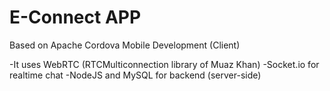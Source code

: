 # E-Connect APP
Based on Apache Cordova Mobile Development (Client)

-It uses WebRTC (RTCMulticonnection library of Muaz Khan)
-Socket.io for realtime chat
-NodeJS and MySQL for backend (server-side)
